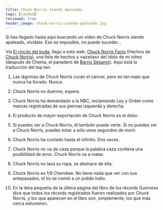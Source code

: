 ```yaml
---
title: Chuck Norris siendo apaleado
tags: [random]
reviewed: true
header_image: chuck-norris-siendo-apaleado.jpg
---
```

Si has llegado hasta aquí buscando un vídeo de Chuck Norris siendo apaleado, olvídate. Eso es imposible, no puede suceder...  

Vía [El rincón del buda](https://web.archive.org/web/20060209152544/http://elrincondebuda.bitacoras.com/), llego a esta web: [Chuck Norris Facts](https://web.archive.org/web/20051224065832/http://www.chucknorrisfacts.com/) (Hechos de [Chuck Norris](http://en.wikipedia.org/wiki/Chuck_Norris)), una lista de hechos y «azañas» del ídolo de mi niñez (después de Chema, el panadero de [Barrio Sésamo](http://es.wikipedia.org/wiki/Barrio_Sésamo)). Aquí está la traducción del top ten:  
  

1.  Las lágrimas de Chuck Norris curan el cáncer, pero es tan malo que nunca ha llorado. Nunca.
2.  Chuck Norris no duerme, espera.
3.  Chuck Norris ha demandado a la NBC, reclamando Ley y Orden como marcas registradas de sus piernas izquierda y derecha.
4.  El producto de mayor exportación de Chuck Norris es el dolor.
5.  Si puedes ver a Chuck Norris, él también puede verte. Si no puedes ver a Chuck Norris, puedes estar a sólo unos segundos de morir.  
    
6.  Chuck Norris ha contado hasta el infinito. Dos veces.
7.  Chuck Norris no va de caza porque la palabra caza conlleva una posibilidad de error. Chuck Norris va a matar.
8.  Chuck Norris no lava su ropa, se deshace de ella.
9.  Chuck Norris es 1/8 Cherokee. No tiene nada que ver con sus antepasados, el tío se comió a un jodido indio.
10.  En la letra pequeña de la última página del libro de los récords Guinness dice que todos los récords registrados fueron realizados por Chuck Norris, y los que aparecen en el libro son, simplemente, los que más cerca estuvieron.
